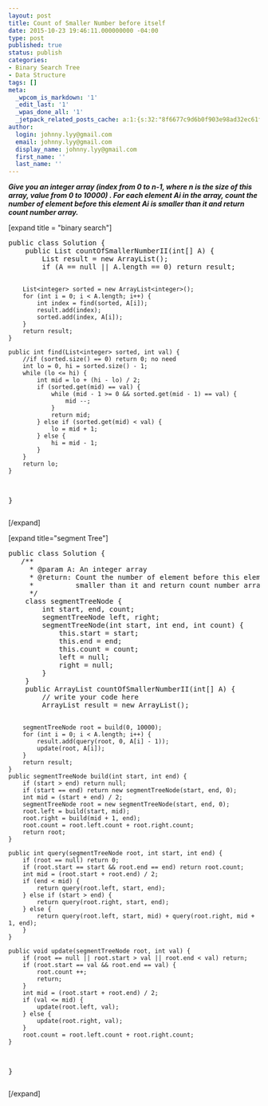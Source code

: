 ```yaml
---
layout: post
title: Count of Smaller Number before itself
date: 2015-10-23 19:46:11.000000000 -04:00
type: post
published: true
status: publish
categories:
- Binary Search Tree
- Data Structure
tags: []
meta:
  _wpcom_is_markdown: '1'
  _edit_last: '1'
  _wpas_done_all: '1'
  _jetpack_related_posts_cache: a:1:{s:32:"8f6677c9d6b0f903e98ad32ec61f8deb";a:2:{s:7:"expires";i:1467282189;s:7:"payload";a:3:{i:0;a:1:{s:2:"id";i:499;}i:1;a:1:{s:2:"id";i:1758;}i:2;a:1:{s:2:"id";i:1069;}}}}
author:
  login: johnny.lyy@gmail.com
  email: johnny.lyy@gmail.com
  display_name: johnny.lyy@gmail.com
  first_name: ''
  last_name: ''
---
```

<p><strong><em>Give you an integer array (index from 0 to n-1, where n is the size of this array, value from 0 to 10000) . For each element Ai in the array, count the number of element before this element Ai is smaller than it and return count number array.</em></strong></p>
<p>[expand title = "binary search"]</p>
<pre>
public class Solution {
    public List<integer> countOfSmallerNumberII(int[] A) {
        List<integer> result = new ArrayList<integer>();
        if (A == null || A.length == 0) return result;
        
        List<integer> sorted = new ArrayList<integer>();
        for (int i = 0; i < A.length; i++) {
            int index = find(sorted, A[i]);
            result.add(index);
            sorted.add(index, A[i]);
        }
        return result;
    }
    
    public int find(List<integer> sorted, int val) {
        //if (sorted.size() == 0) return 0; no need
        int lo = 0, hi = sorted.size() - 1;
        while (lo <= hi) {
            int mid = lo + (hi - lo) / 2;
            if (sorted.get(mid) == val) {
                while (mid - 1 >= 0 && sorted.get(mid - 1) == val) {
                    mid --;
                }
                return mid;
            } else if (sorted.get(mid) < val) {
                lo = mid + 1;
            } else {
                hi = mid - 1;
            }
        }
        return lo;
    }
}
</integer></integer></integer></integer></integer></integer></pre>
<p>[/expand]</p>
<p>[expand title="segment Tree"]</p>
<pre>
public class Solution {
   /**
     * @param A: An integer array
     * @return: Count the number of element before this element 'ai' is 
     *          smaller than it and return count number array
     */ 
    class segmentTreeNode {
        int start, end, count;
        segmentTreeNode left, right;
        segmentTreeNode(int start, int end, int count) {
            this.start = start;
            this.end = end;
            this.count = count;
            left = null;
            right = null;
        }
    }
    public ArrayList<integer> countOfSmallerNumberII(int[] A) {
        // write your code here
        ArrayList<integer> result = new ArrayList<integer>();
        
        segmentTreeNode root = build(0, 10000);
        for (int i = 0; i < A.length; i++) {
            result.add(query(root, 0, A[i] - 1));
            update(root, A[i]);
        }
        return result;
    }
    public segmentTreeNode build(int start, int end) {
        if (start > end) return null;
        if (start == end) return new segmentTreeNode(start, end, 0);
        int mid = (start + end) / 2;
        segmentTreeNode root = new segmentTreeNode(start, end, 0);
        root.left = build(start, mid);
        root.right = build(mid + 1, end);
        root.count = root.left.count + root.right.count;
        return root;
    }
    
    public int query(segmentTreeNode root, int start, int end) {
        if (root == null) return 0;
        if (root.start == start && root.end == end) return root.count;
        int mid = (root.start + root.end) / 2;
        if (end < mid) {
            return query(root.left, start, end);
        } else if (start > end) {
            return query(root.right, start, end);
        } else {
            return query(root.left, start, mid) + query(root.right, mid + 1, end);
        }
    }
    
    public void update(segmentTreeNode root, int val) {
        if (root == null || root.start > val || root.end < val) return;
        if (root.start == val && root.end == val) {
            root.count ++;
            return;
        }
        int mid = (root.start + root.end) / 2;
        if (val <= mid) {
            update(root.left, val);
        } else {
            update(root.right, val);
        }
        root.count = root.left.count + root.right.count;
    }
}
</integer></integer></integer></pre>
<p>[/expand]</p>

